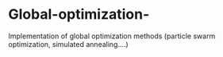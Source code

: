 # Global-optimization-
Implementation of global optimization methods (particle swarm optimization, simulated annealing....)
